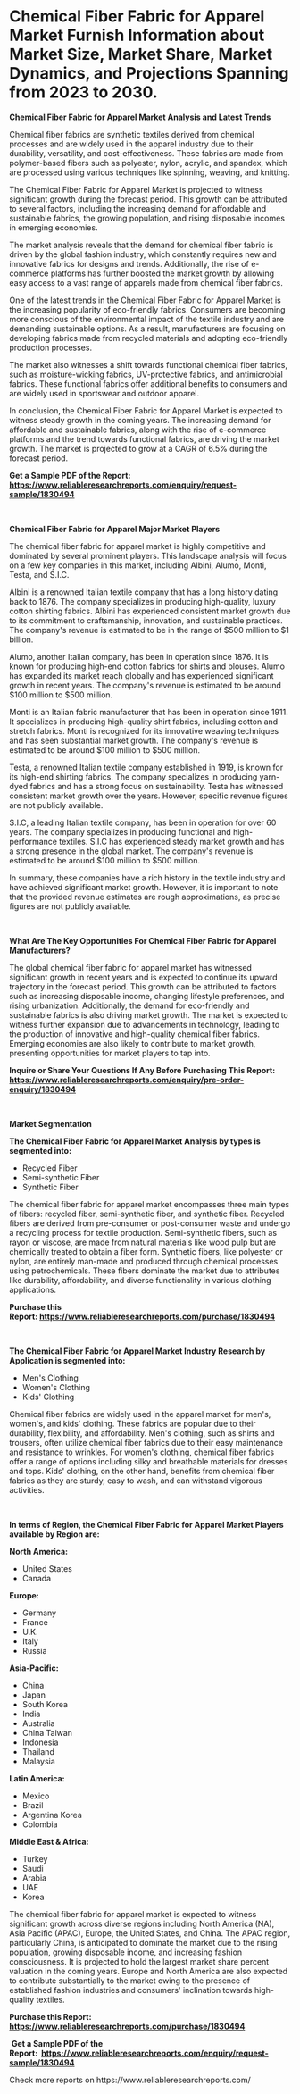 <p><h1>Chemical Fiber Fabric for Apparel Market Furnish Information about Market Size, Market Share, Market Dynamics, and Projections Spanning from 2023 to 2030.</h1></p><p><strong>Chemical Fiber Fabric for Apparel Market Analysis and Latest Trends</strong></p>
<p><p>Chemical fiber fabrics are synthetic textiles derived from chemical processes and are widely used in the apparel industry due to their durability, versatility, and cost-effectiveness. These fabrics are made from polymer-based fibers such as polyester, nylon, acrylic, and spandex, which are processed using various techniques like spinning, weaving, and knitting.</p><p>The Chemical Fiber Fabric for Apparel Market is projected to witness significant growth during the forecast period. This growth can be attributed to several factors, including the increasing demand for affordable and sustainable fabrics, the growing population, and rising disposable incomes in emerging economies.</p><p>The market analysis reveals that the demand for chemical fiber fabric is driven by the global fashion industry, which constantly requires new and innovative fabrics for designs and trends. Additionally, the rise of e-commerce platforms has further boosted the market growth by allowing easy access to a vast range of apparels made from chemical fiber fabrics.</p><p>One of the latest trends in the Chemical Fiber Fabric for Apparel Market is the increasing popularity of eco-friendly fabrics. Consumers are becoming more conscious of the environmental impact of the textile industry and are demanding sustainable options. As a result, manufacturers are focusing on developing fabrics made from recycled materials and adopting eco-friendly production processes.</p><p>The market also witnesses a shift towards functional chemical fiber fabrics, such as moisture-wicking fabrics, UV-protective fabrics, and antimicrobial fabrics. These functional fabrics offer additional benefits to consumers and are widely used in sportswear and outdoor apparel.</p><p>In conclusion, the Chemical Fiber Fabric for Apparel Market is expected to witness steady growth in the coming years. The increasing demand for affordable and sustainable fabrics, along with the rise of e-commerce platforms and the trend towards functional fabrics, are driving the market growth. The market is projected to grow at a CAGR of 6.5% during the forecast period.</p></p>
<p><strong>Get a Sample PDF of the Report:&nbsp; <a href="https://www.reliableresearchreports.com/enquiry/request-sample/1830494">https://www.reliableresearchreports.com/enquiry/request-sample/1830494</a></strong></p>
<p>&nbsp;</p>
<p><strong>Chemical Fiber Fabric for Apparel Major Market Players</strong></p>
<p><p>The chemical fiber fabric for apparel market is highly competitive and dominated by several prominent players. This landscape analysis will focus on a few key companies in this market, including Albini, Alumo, Monti, Testa, and S.I.C.</p><p>Albini is a renowned Italian textile company that has a long history dating back to 1876. The company specializes in producing high-quality, luxury cotton shirting fabrics. Albini has experienced consistent market growth due to its commitment to craftsmanship, innovation, and sustainable practices. The company's revenue is estimated to be in the range of $500 million to $1 billion.</p><p>Alumo, another Italian company, has been in operation since 1876. It is known for producing high-end cotton fabrics for shirts and blouses. Alumo has expanded its market reach globally and has experienced significant growth in recent years. The company's revenue is estimated to be around $100 million to $500 million.</p><p>Monti is an Italian fabric manufacturer that has been in operation since 1911. It specializes in producing high-quality shirt fabrics, including cotton and stretch fabrics. Monti is recognized for its innovative weaving techniques and has seen substantial market growth. The company's revenue is estimated to be around $100 million to $500 million.</p><p>Testa, a renowned Italian textile company established in 1919, is known for its high-end shirting fabrics. The company specializes in producing yarn-dyed fabrics and has a strong focus on sustainability. Testa has witnessed consistent market growth over the years. However, specific revenue figures are not publicly available.</p><p>S.I.C, a leading Italian textile company, has been in operation for over 60 years. The company specializes in producing functional and high-performance textiles. S.I.C has experienced steady market growth and has a strong presence in the global market. The company's revenue is estimated to be around $100 million to $500 million.</p><p>In summary, these companies have a rich history in the textile industry and have achieved significant market growth. However, it is important to note that the provided revenue estimates are rough approximations, as precise figures are not publicly available.</p></p>
<p>&nbsp;</p>
<p><strong>What Are The Key Opportunities For Chemical Fiber Fabric for Apparel Manufacturers?</strong></p>
<p><p>The global chemical fiber fabric for apparel market has witnessed significant growth in recent years and is expected to continue its upward trajectory in the forecast period. This growth can be attributed to factors such as increasing disposable income, changing lifestyle preferences, and rising urbanization. Additionally, the demand for eco-friendly and sustainable fabrics is also driving market growth. The market is expected to witness further expansion due to advancements in technology, leading to the production of innovative and high-quality chemical fiber fabrics. Emerging economies are also likely to contribute to market growth, presenting opportunities for market players to tap into.</p></p>
<p><strong>Inquire or Share Your Questions If Any Before Purchasing This Report: <a href="https://www.reliableresearchreports.com/enquiry/pre-order-enquiry/1830494">https://www.reliableresearchreports.com/enquiry/pre-order-enquiry/1830494</a></strong></p>
<p>&nbsp;</p>
<p><strong>Market Segmentation</strong></p>
<p><strong>The Chemical Fiber Fabric for Apparel Market Analysis by types is segmented into:</strong></p>
<p><ul><li>Recycled Fiber</li><li>Semi-synthetic Fiber</li><li>Synthetic Fiber</li></ul></p>
<p><p>The chemical fiber fabric for apparel market encompasses three main types of fibers: recycled fiber, semi-synthetic fiber, and synthetic fiber. Recycled fibers are derived from pre-consumer or post-consumer waste and undergo a recycling process for textile production. Semi-synthetic fibers, such as rayon or viscose, are made from natural materials like wood pulp but are chemically treated to obtain a fiber form. Synthetic fibers, like polyester or nylon, are entirely man-made and produced through chemical processes using petrochemicals. These fibers dominate the market due to attributes like durability, affordability, and diverse functionality in various clothing applications.</p></p>
<p><strong>Purchase this Report:&nbsp;<a href="https://www.reliableresearchreports.com/purchase/1830494">https://www.reliableresearchreports.com/purchase/1830494</a></strong></p>
<p>&nbsp;</p>
<p><strong>The Chemical Fiber Fabric for Apparel Market Industry Research by Application is segmented into:</strong></p>
<p><ul><li>Men's Clothing</li><li>Women's Clothing</li><li>Kids' Clothing</li></ul></p>
<p><p>Chemical fiber fabrics are widely used in the apparel market for men's, women's, and kids' clothing. These fabrics are popular due to their durability, flexibility, and affordability. Men's clothing, such as shirts and trousers, often utilize chemical fiber fabrics due to their easy maintenance and resistance to wrinkles. For women's clothing, chemical fiber fabrics offer a range of options including silky and breathable materials for dresses and tops. Kids' clothing, on the other hand, benefits from chemical fiber fabrics as they are sturdy, easy to wash, and can withstand vigorous activities.</p></p>
<p>&nbsp;</p>
<p><strong>In terms of Region, the Chemical Fiber Fabric for Apparel Market Players available by Region are:</strong></p>
<p>
    <p> <strong> North America: </strong>
        <ul>
            <li>United States</li>
            <li>Canada</li>
        </ul>
        </p> 
    <p> <strong> Europe: </strong>
        <ul>
            <li>Germany</li>
            <li>France</li>
            <li>U.K.</li>
            <li>Italy</li>
            <li>Russia</li>
        </ul>
        </p> 
    <p> <strong> Asia-Pacific: </strong>
        <ul>
            <li>China</li>
            <li>Japan</li>
            <li>South Korea</li>
            <li>India</li>
            <li>Australia</li>
            <li>China Taiwan</li>
            <li>Indonesia</li>
            <li>Thailand</li>
            <li>Malaysia</li>
        </ul>
        </p> 
    <p> <strong> Latin America: </strong>
        <ul>
            <li>Mexico</li>
            <li>Brazil</li>
            <li>Argentina Korea</li>
            <li>Colombia</li>
        </ul>
        </p> 
    <p> <strong> Middle East & Africa: </strong>
        <ul>
            <li>Turkey</li>
            <li>Saudi</li>
            <li>Arabia</li>
            <li>UAE</li>
            <li>Korea</li>
        </ul>
    </p>
    </p>
<p><p>The chemical fiber fabric for apparel market is expected to witness significant growth across diverse regions including North America (NA), Asia Pacific (APAC), Europe, the United States, and China. The APAC region, particularly China, is anticipated to dominate the market due to the rising population, growing disposable income, and increasing fashion consciousness. It is projected to hold the largest market share percent valuation in the coming years. Europe and North America are also expected to contribute substantially to the market owing to the presence of established fashion industries and consumers' inclination towards high-quality textiles.</p></p>
<p><strong>Purchase this Report: <a href="https://www.reliableresearchreports.com/purchase/1830494">https://www.reliableresearchreports.com/purchase/1830494</a></strong></p>
<p>&nbsp;<strong>Get a Sample PDF of the Report:&nbsp;&nbsp;<a href="https://www.reliableresearchreports.com/enquiry/request-sample/1830494">https://www.reliableresearchreports.com/enquiry/request-sample/1830494</a></strong></p>
<p><strong></strong></p>
<p>Check more reports on https://www.reliableresearchreports.com/</p>